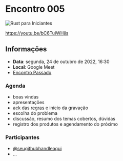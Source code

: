 # Encontro 005

![Rust para Iniciantes](https://user-images.githubusercontent.com/77620604/197524069-e7ac18dc-66ca-4428-8032-57e5b1a7a901.png)

<!--
[![Encontro 5](http://img.youtube.com/vi/YOUTUBE_ID/0.jpg)](https://youtu.be/YOUTUBE_ID "Youtube: Encontro 5")

https://youtu.be/YOUTUBE_ID
-->

https://youtu.be/bC6TuIWHjis

## Informações
- **Data**: segunda, 24 de outubro de 2022, 16:30
- **Local**: Google Meet
- [Encontro Passado](2022-10-10.md)

### Agenda
- boas vindas
- apresentações
- ack das [regras](README.md#regras) e início da gravação
- escolha do problema
- discussão, resumo dos temas cobertos, dúvidas
- registro dos produtos e agendamento do próximo

### Participantes

- [@seugithubhandleaqui](https://github.com/seugithubhandleaqui)
- ...

<!--
## Produtos

### Do encontro
- [gravação](https://youtu.be/oDDllu9ISYo)
- [código](./encontro5)

### Outros assuntos, notas e links

- ...
-->
